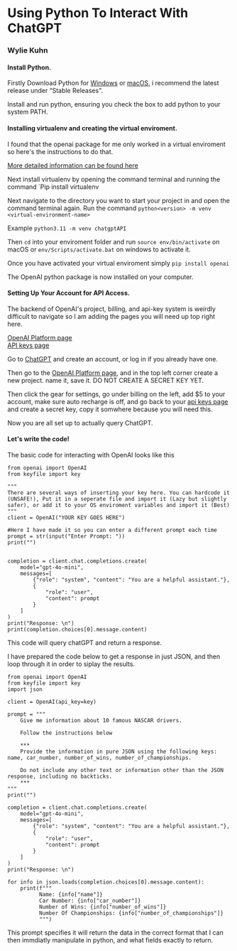 # Using Python To Interact With ChatGPT
### Wylie Kuhn
  
#### Install Python.
Firstly Download Python for [Windows](https://www.python.org/downloads/windows/) or [macOS](https://www.python.org/downloads/macos/), i recommend the latest release under “Stable Releases”.

Install and run python, ensuring you check the box to add python to your system PATH.

#### Installing virtualenv and creating the virtual enviroment.  
I found that the openai package for me only worked in a virtual enviroment so here's the instructions to do that.  
  
[More detailed information can be found here](https://www.freecodecamp.org/news/how-to-setup-virtual-environments-in-python/)

Next install virtualenv by opening the command terminal and running the command `Pip install virtualenv 

Next navigate to the directory you want to start your project in and open the command terminal again. Run the command `python<version> -m venv <virtual-environment-name>`

Example `python3.11 -m venv chatgptAPI`

Then `cd` into your enviroment folder and run `source env/bin/activate` on macOS or `env/Scripts/activate.bat` on windows to activate it.

Once you have activated your virtual enviroment simply `pip install openai`

The OpenAI python package is now installed on your computer.  

#### Setting Up Your Account for API Access.  

The backend of OpenAI's project, billing, and api-key system is weirdly difficult to navigate so I am adding the pages you will need up top right here.  

[OpenAI Platform page](https://platform.openai.com/docs/api-reference/introduction)  
[API keys page](https://platform.openai.com/api-keys)  

Go to [ChatGPT](https://chatgpt.com/auth/login) and create an account, or log in if you already have one.  
  
Then go to the [OpenAI Platform page](https://platform.openai.com/docs/api-reference/introduction), and in the top left corner create a new project. name it, save it. DO NOT CREATE A SECRET KEY YET.

Then click the gear for settings, go under billing on the left, add $5 to your account, make sure auto recharge is off, and go back to your [api keys page](https://platform.openai.com/api-keys) and create a secret key, copy it somwhere because you will need this.  
  
Now you are all set up to actually query ChatGPT.

#### Let's write the code!  
  
The basic code for interacting with OpenAI looks like this 

```
from openai import OpenAI
from keyfile import key

"""
There are several ways of inserting your key here. You can hardcode it (UNSAFE!), Put it in a seperate file and import it (Lazy but slightly safer), or add it to your OS enviroment variables and import it (Best)
"""
client = OpenAI("YOUR KEY GOES HERE")

#Here I have made it so you can enter a different prompt each time
prompt = str(input("Enter Prompt: "))
print("")


completion = client.chat.completions.create(
    model="gpt-4o-mini",
    messages=[
        {"role": "system", "content": "You are a helpful assistant."},
        {
            "role": "user",
            "content": prompt
        }
    ]
)
print("Response: \n")
print(completion.choices[0].message.content)
```

This code will query chatGPT and return a response.

I have prepared the code below to get a response in just JSON, and then loop through it in order to siplay the results.  
  
```
from openai import OpenAI
from keyfile import key
import json

client = OpenAI(api_key=key)

prompt = """
    Give me information about 10 famous NASCAR drivers. 

    Follow the instructions below

    ***
    Provide the information in pure JSON using the following keys: name, car_number, number_of_wins, number_of_championships.

    Do not include any other text or information other than the JSON response, including no backticks.
    ***
"""
print("")

completion = client.chat.completions.create(
    model="gpt-4o-mini",
    messages=[
        {"role": "system", "content": "You are a helpful assistant."},
        {
            "role": "user",
            "content": prompt
        }
    ]
)
print("Response: \n")

for info in json.loads(completion.choices[0].message.content):
    print(f"""
          Name: {info["name"]}
          Car Number: {info["car_number"]}
          Number of Wins: {info["number_of_wins"]}
          Number Of Championships: {info["number_of_championships"]}
          """)

```

This prompt specifies it will return the data in the correct format that I can then immdiatly manipulate in python, and what fields exactly to return.